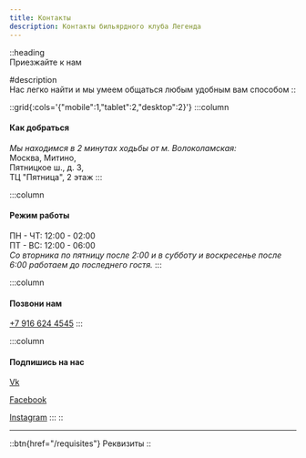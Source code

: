 ```yaml
---
title: Контакты
description: Контакты бильярдного клуба Легенда
---
```


::heading  
Приезжайте к нам

#description  
Нас легко найти и мы умеем общаться любым удобным вам способом
::

::grid{:cols='{"mobile":1,"tablet":2,"desktop":2}'}
:::column

#### Как добраться

_Мы находимся в 2 минутах ходьбы от&nbsp;м.&nbsp;Волоколамская:_ </br>
Москва, Митино,</br>
Пятницкое ш., д. 3,</br>
ТЦ "Пятница", 2 этаж
:::

:::column

#### Режим работы

ПН - ЧТ: 12:00 - 02:00</br>
ПТ - ВС: 12:00 - 06:00</br>
_Со вторника по пятницу после 2:00 и в субботу и воскресенье после 6:00 работаем до последнего гостя._
:::

:::column

#### Позвони нам

[+7 916 624 4545](tel:+79166244545)
:::

:::column

#### Подпишись на нас

[Vk](https://vk.com/legendbcru)

[Facebook](https://facebook.com/legendbcru)

[Instagram](https://instagram.com/legendbcru)
:::
::

---

::btn{href="/requisites"}
Реквизиты
::
